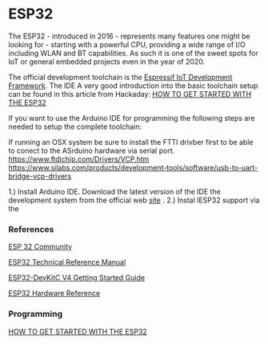 # ESP32

The ESP32 - introduced in 2016 - represents many features one might be looking for - starting with a powerful CPU, providing a wide range of I/O including WLAN and BT capabilities. As such it is one of the sweet spots for IoT or general embedded projects even in the year of 2020.

The official development toolchain is the [Espressif IoT Development Framework](https://github.com/espressif/esp-idf). The IDE
A very good introduction into the basic toolchain setup can be found in this article from Hackaday:
[HOW TO GET STARTED WITH THE ESP32](https://hackaday.com/2016/10/04/how-to-get-started-with-the-esp32/)

If you want to use the Arduino IDE for programming the following steps are needed to setup the complete toolchain:

If running an OSX system be sure to install the FTTI drivber first to be able to conect to the ASrduino hardware via serial port.
https://www.ftdichip.com/Drivers/VCP.htm
https://www.silabs.com/products/development-tools/software/usb-to-uart-bridge-vcp-drivers


1.) Install Arduino IDE. Download the latest version of the IDE the development system from the official web [site](https://www.arduino.cc/en/Main/Software) .
2.) Instal lESP32 support via the

### References
[ESP 32 Community](http://esp32.net/)

[ESP32 Technical Reference Manual](https://www.espressif.com/sites/default/files/documentation/esp32_technical_reference_manual_en.pdf)

[ESP32-DevKitC V4 Getting Started Guide](https://docs.espressif.com/projects/esp-idf/en/latest/get-started/get-started-devkitc.html)

[ESP32 Hardware Reference](https://docs.espressif.com/projects/esp-idf/en/latest/hw-reference/index.html)




### Programming

[HOW TO GET STARTED WITH THE ESP32](https://hackaday.com/2016/10/04/how-to-get-started-with-the-esp32/)